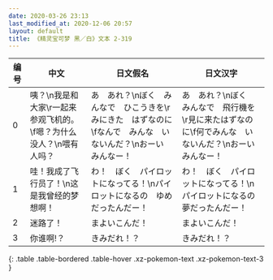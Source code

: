 ```yaml
---
date: 2020-03-26 23:13
last_modified_at: 2020-12-06 20:57
layout: default
title: 《精灵宝可梦 黑／白》文本 2-319
---
```

| 编号 | 中文 | 日文假名 | 日文汉字 |
| ---- | ---- | ---- | --- |
| 0 | 咦？\n我是和大家\r一起来参观飞机的。\f嗯？为什么没人？\n喂有人吗？ | あ　あれ？\nぼく　みんなで　ひこうきを\rみにきた　はずなのに\fなんで　みんな　いないんだ？\nおーい　みんなー！ | あ　あれ？\nぼく　みんなで　飛行機を\r見に来たはずなのに\f何でみんな　いないんだ？\nおーい　みんなー！ |
| 1 | 哇！我成了飞行员了！\n这是我曾经的梦想啊！ | わ！　ぼく　パイロットになってる！\nパイロットになるの　ゆめだったんだー！ | わ！　ぼく　パイロットになってる！\nパイロットになるの　夢だったんだー！ |
| 2 | 迷路了！ | まよいこんだ！ | まよいこんだ！ |
| 3 | 你谁啊!？ | きみだれ！？ | きみだれ！？ |
{: .table .table-bordered .table-hover .xz-pokemon-text .xz-pokemon-text-3 }